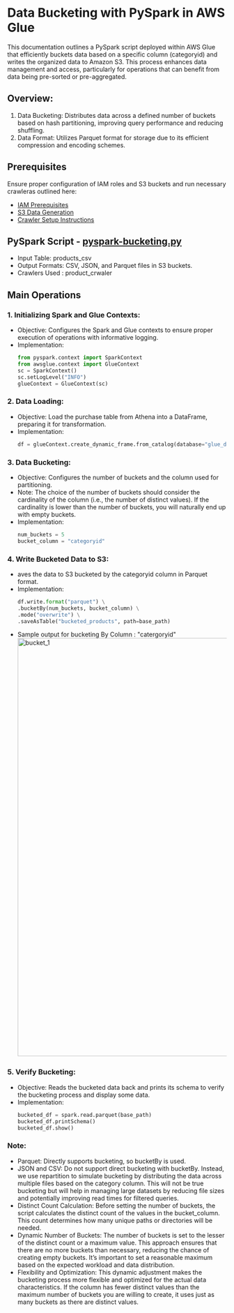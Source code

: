 # Data Bucketing with PySpark in AWS Glue

This documentation outlines a PySpark script deployed within AWS Glue that efficiently buckets data based on a specific column (categoryid) and writes the organized data to Amazon S3. This process enhances data management and access, particularly for operations that can benefit from data being pre-sorted or pre-aggregated.

## Overview:
1. Data Bucketing: Distributes data across a defined number of buckets based on hash partitioning, improving query performance and reducing shuffling.
2. Data Format: Utilizes Parquet format for storage due to its efficient compression and encoding schemes.
   
## Prerequisites
Ensure proper configuration of IAM roles and S3 buckets and run necessary crawleras outlined here:
* [IAM Prerequisites](IAM-prerequisites.md)
* [S3 Data Generation](s3-data-generation.md)
* [Crawler Setup Instructions](set-up-instructions.md)
  
##  PySpark Script - [pyspark-bucketing.py](../glue-code/ti-pyspark-bucketing.py)
* Input Table: products_csv
* Output Formats: CSV, JSON, and Parquet files in S3 buckets.
* Crawlers Used : product_crwaler

## Main Operations
### 1. Initializing Spark and Glue Contexts:
  * Objective: Configures the Spark and Glue contexts to ensure proper execution of operations with informative logging.
  * Implementation:
    ```python
    from pyspark.context import SparkContext
    from awsglue.context import GlueContext
    sc = SparkContext()
    sc.setLogLevel("INFO")
    glueContext = GlueContext(sc)
    ```
### 2. Data Loading:
  * Objective: Load the purchase table from Athena into a DataFrame, preparing it for transformation.
  * Implementation:
    ```python
    df = glueContext.create_dynamic_frame.from_catalog(database="glue_db", table_name="products_csv").toDF()
    ```
### 3. Data Bucketing:
  * Objective: Configures the number of buckets and the column used for partitioning.
  * Note: The choice of the number of buckets should consider the cardinality of the column (i.e., the number of distinct values). If the cardinality is lower than the number of buckets, you will naturally end up with empty buckets.
  * Implementation:
    ```python
    num_buckets = 5
    bucket_column = "categoryid"

    ```

### 4. Write Bucketed Data to S3:
  * aves the data to S3 bucketed by the categoryid column in Parquet format.
  * Implementation:
    ```python
    df.write.format("parquet") \
    .bucketBy(num_buckets, bucket_column) \
    .mode("overwrite") \
    .saveAsTable("bucketed_products", path=base_path)
    ```
  * Sample output for bucketing By Column : "catergoryid"
    <img width="959" alt="bucket_1" src="https://github.com/sarutlaa/tinitiate-aws-glue/assets/141533429/f26247fb-624b-4352-a38a-546740adda6c">
    
### 5. Verify Bucketing:
  * Objective: Reads the bucketed data back and prints its schema to verify the bucketing process and display some data.
  * Implementation:
    ```python
    bucketed_df = spark.read.parquet(base_path)
    bucketed_df.printSchema()
    bucketed_df.show()
    ```

### Note: 
* Parquet: Directly supports bucketing, so bucketBy is used.
* JSON and CSV: Do not support direct bucketing with bucketBy. Instead, we use repartition to simulate bucketing by distributing the data across multiple files based on the category column. This will not be true bucketing but will help in managing large datasets by reducing file sizes and potentially improving read times for filtered queries.
* Distinct Count Calculation: Before setting the number of buckets, the script calculates the distinct count of the values in the bucket_column. This count determines how many unique paths or directories will be needed.
* Dynamic Number of Buckets: The number of buckets is set to the lesser of the distinct count or a maximum value. This approach ensures that there are no more buckets than necessary, reducing the chance of creating empty buckets. It’s important to set a reasonable maximum based on the expected workload and data distribution.
* Flexibility and Optimization: This dynamic adjustment makes the bucketing process more flexible and optimized for the actual data characteristics. If the column has fewer distinct values than the maximum number of buckets you are willing to create, it uses just as many buckets as there are distinct values.
